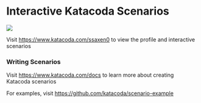 # Interactive Katacoda Scenarios

[![](http://shields.katacoda.com/katacoda/ssaxen0/count.svg)](https://www.katacoda.com/ssaxen0 "Get your profile on Katacoda.com")

Visit https://www.katacoda.com/ssaxen0 to view the profile and interactive scenarios

### Writing Scenarios
Visit https://www.katacoda.com/docs to learn more about creating Katacoda scenarios

For examples, visit https://github.com/katacoda/scenario-example
